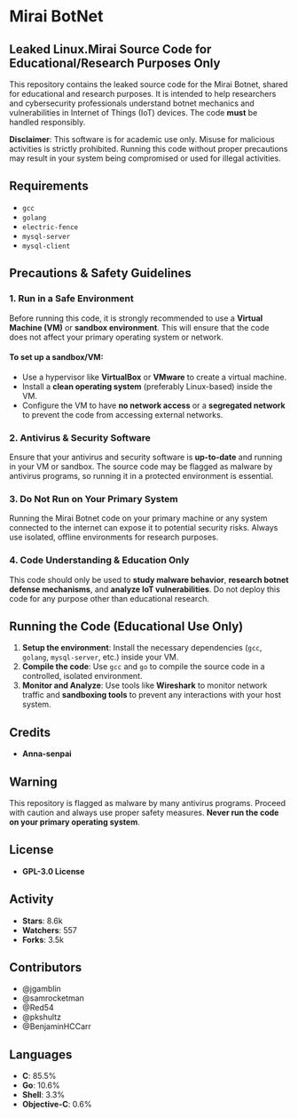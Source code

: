 # Mirai BotNet

## Leaked Linux.Mirai Source Code for Educational/Research Purposes Only

This repository contains the leaked source code for the Mirai Botnet, shared for educational and research purposes. It is intended to help researchers and cybersecurity professionals understand botnet mechanics and vulnerabilities in Internet of Things (IoT) devices. The code **must** be handled responsibly.

**Disclaimer**: This software is for academic use only. Misuse for malicious activities is strictly prohibited. Running this code without proper precautions may result in your system being compromised or used for illegal activities.

## Requirements

- `gcc`
- `golang`
- `electric-fence`
- `mysql-server`
- `mysql-client`

## Precautions & Safety Guidelines

### 1. Run in a Safe Environment
Before running this code, it is strongly recommended to use a **Virtual Machine (VM)** or **sandbox environment**. This will ensure that the code does not affect your primary operating system or network.

#### To set up a sandbox/VM:
- Use a hypervisor like **VirtualBox** or **VMware** to create a virtual machine.
- Install a **clean operating system** (preferably Linux-based) inside the VM.
- Configure the VM to have **no network access** or a **segregated network** to prevent the code from accessing external networks.
  
### 2. Antivirus & Security Software
Ensure that your antivirus and security software is **up-to-date** and running in your VM or sandbox. The source code may be flagged as malware by antivirus programs, so running it in a protected environment is essential.

### 3. Do Not Run on Your Primary System
Running the Mirai Botnet code on your primary machine or any system connected to the internet can expose it to potential security risks. Always use isolated, offline environments for research purposes.

### 4. Code Understanding & Education Only
This code should only be used to **study malware behavior**, **research botnet defense mechanisms**, and **analyze IoT vulnerabilities**. Do not deploy this code for any purpose other than educational research.

## Running the Code (Educational Use Only)

1. **Setup the environment**: Install the necessary dependencies (`gcc`, `golang`, `mysql-server`, etc.) inside your VM.
2. **Compile the code**: Use `gcc` and `go` to compile the source code in a controlled, isolated environment.
3. **Monitor and Analyze**: Use tools like **Wireshark** to monitor network traffic and **sandboxing tools** to prevent any interactions with your host system.

## Credits

- **Anna-senpai**

## Warning

This repository is flagged as malware by many antivirus programs. Proceed with caution and always use proper safety measures. **Never run the code on your primary operating system**.

## License

- **GPL-3.0 License**

## Activity

- **Stars**: 8.6k
- **Watchers**: 557
- **Forks**: 3.5k

## Contributors

- @jgamblin
- @samrocketman
- @Red54
- @pkshultz
- @BenjaminHCCarr

## Languages

- **C**: 85.5%
- **Go**: 10.6%
- **Shell**: 3.3%
- **Objective-C**: 0.6%
